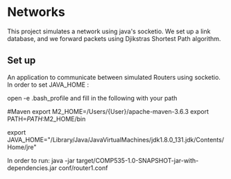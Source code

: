 # Networks
This project simulates a network using java's socketio. We set up a link database, and we forward packets using Djikstras Shortest Path algorithm.



## Set up

An application to communicate between simulated Routers using socketio.
In order to set JAVA_HOME :

open -e .bash_profile and fill in the following with your path

#Maven
export M2_HOME=/Users/{User}/apache-maven-3.6.3 
export PATH=$PATH:$M2_HOME/bin

export JAVA_HOME="/Library/Java/JavaVirtualMachines/jdk1.8.0_131.jdk/Contents/Home/jre"


In order to run: 
java -jar target/COMP535-1.0-SNAPSHOT-jar-with-dependencies.jar conf/router1.conf
